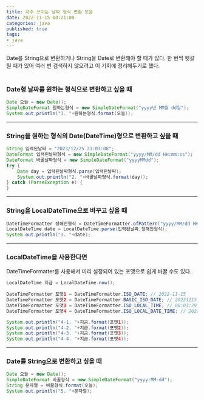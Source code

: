 ```yaml
---
title: 자주 쓰이는 날짜 형식 변환 모음
date: 2022-11-15 00:21:00
categories: java  
published: true 
tags:
- java 
---
```



Date를 String으로 변환하거나 String을 Date로 변환해야 할 때가 많다. 한 번씩 헷갈릴 때가 있어 여러 번 검색하지 않으려고 이 기회에 정리해두기로 했다.  
<br />

### Date형 날짜를 원하는 형식으로 변환하고 싶을 때

```java
Date 오늘 = new Date();
SimpleDateFormat 원하는형식 = new SimpleDateFormat("yyyy년 MM월 dd일");
System.out.println("1. "+원하는형식.format(오늘));
```

---

### String을 원하는 형식의 Date(DateTime)형으로 변환하고 싶을 때

```java
String 입력된날짜 = "2023/12/25 21:03:08";
DateFormat 입력된날짜형식 = new SimpleDateFormat("yyyy/MM/dd HH:mm:ss");
DateFormat 바꿀날짜형식 = new SimpleDateFormat("yyyyMMdd");	
try {
	Date day = 입력된날짜형식.parse(입력된날짜);
	System.out.println("2. "+바꿀날짜형식.format(day));
} catch (ParseException e) {		
}
```

---

### String을 LocalDateTime으로 바꾸고 싶을 때

```java
DateTimeFormatter 정해진형식 = DateTimeFormatter.ofPattern("yyyy/MM/dd HH:mm:ss");
LocalDateTime date = LocalDateTime.parse(입력된날짜,정해진형식);
System.out.println("3. "+date);
```

---

### LocalDateTime을 사용한다면

DateTimeFormatter를 사용해서 미리 설정되어 있는 포맷으로 쉽게 바꿀 수도 있다.

```java
LocalDateTime 지금 = LocalDateTime.now();
		
DateTimeFormatter 포맷1 = DateTimeFormatter.ISO_DATE; // 2022-11-15
DateTimeFormatter 포맷2 = DateTimeFormatter.BASIC_ISO_DATE; // 20221115
DateTimeFormatter 포맷3 = DateTimeFormatter.ISO_LOCAL_TIME; // 00:03:29.7379555
DateTimeFormatter 포맷4 = DateTimeFormatter.ISO_LOCAL_DATE_TIME; // 2022-11-15T00:03:29.7379555

System.out.println("4-1. "+지금.format(포맷1));
System.out.println("4-2. "+지금.format(포맷2));
System.out.println("4-3. "+지금.format(포맷3));
System.out.println("4-4. "+지금.format(포맷4));
```

---

### Date를 String으로 변환하고 싶을 때

```java
Date 오늘 = new Date();
SimpleDateFormat 바꿀형식 = new SimpleDateFormat("yyyy-MM-dd");
String 문자열 = 바꿀형식.format(오늘);
System.out.println("5. "+문자열);
```